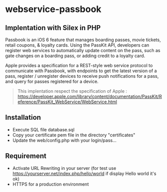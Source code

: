 # webservice-passbook

## Implentation with Silex in PHP

Passbook is an iOS 6 feature that manages boarding passes, movie tickets, retail coupons, & loyalty cards. Using the PassKit API, developers can register web services to automatically update content on the pass, such as gate changes on a boarding pass, or adding credit to a loyalty card.

Apple provides a specification for a REST-style web service protocol to communicate with Passbook, with endpoints to get the latest version of a pass, register / unregister devices to receive push notifications for a pass, and query for passes registered for a device.

> This implentation respect the specification of Apple :
> https://developer.apple.com/library/content/documentation/PassKit/Reference/PassKit_WebService/WebService.html

## Installation

- Execute SQL file database.sql
- Copy your certificate pem file in the directory "certificates"
- Update the web/config.php with your login/pass...

## Requirement

- Activate URL Rewriting in your server (for test use https://yourserver.net/index.php/hello/world if display Hello world it's  ok)
- HTTPS for a production environment
